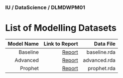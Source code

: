 ### IU / DataScience / DLMDWPM01

# List of Modelling Datasets

| Model Name | Link to Report | Data File |
|---:|---:|---:|
| Baseline | [Report](../../../00_docs/03_artifacts/04a_model_standby/02_modeling/00_baseline/baseline.pdf) | baseline.rda |
| Advanced | [Report](../../../00_docs/03_artifacts/04a_model_standby/02_modeling/01_advanced/advanced.pdf) | advanced.rda |
| Prophet | [Report](../../../00_docs/03_artifacts/04a_model_standby/02_modeling/02_prophet/prophet.pdf) | prophet.rda |
